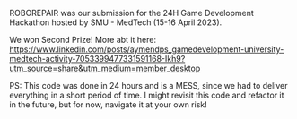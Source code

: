 ROBOREPAIR was our submission for the 24H Game Development Hackathon hosted by SMU - MedTech (15-16 April 2023).

We won Second Prize! More abt it here: https://www.linkedin.com/posts/aymendps_gamedevelopment-university-medtech-activity-7053399477331591168-Ikh9?utm_source=share&utm_medium=member_desktop

PS: This code was done in 24 hours and is a MESS, since we had to deliver everything in a short period of time. I might revisit this code and refactor it in the future, but for now, navigate it at your own risk!